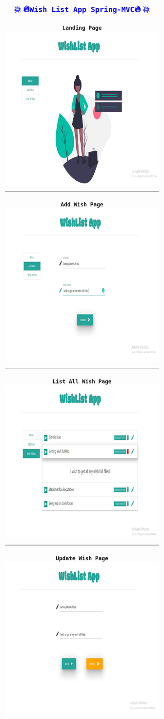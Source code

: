 # <div align="center" style="color:blue"> :boom: :fire:`Wish List App Spring-MVC`:fire: :boom: </div> 
## <div align="center"> `Landing Page` <img src="./assets/img1.jpg"  width="1100px" height="500px"/> </div>  
---
## <div align="center"> `Add Wish Page` <img src="./assets/img2.jpg"  width="1100px" height="500px"/> </div> 
---
## <div align="center"> `List All Wish Page` <img src="./assets/img3.jpg" width="1100px" height="500px"/> </div> 
---
## <div align="center"> `Update Wish Page` <img src="./assets/img4.jpg" width="1100px" height="500px"/> </div> 
